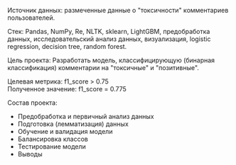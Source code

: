Источник данных: размеченные данные о "токсичности" комментариев пользователей.

Стек: Pandas, NumPy, Re, NLTK, sklearn, LightGBM, предобработка данных, исследовательский анализ данных, визуализация, logistic regression, decision tree, random forest.

Цель проекта: Разработать модель, классифицирующую (бинарная классификация) комментарии на "токсичные" и "позитивные".

Целевая метрика: f1_score > 0.75 \
Полученное значение: f1_score = 0.775

Состав проекта:
- Предобработка и первичный анализ данных
- Подготовка (лемматизация) данных
- Обучение и валидация модели
- Балансировка классов
- Тестирование модели
- Выводы
